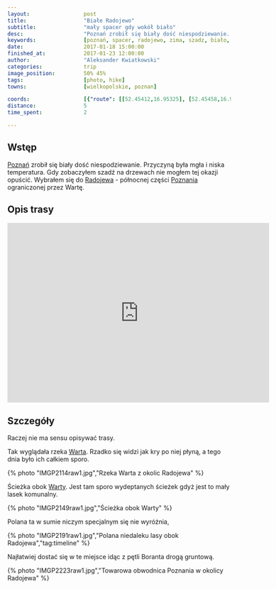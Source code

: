 ```yaml
---
layout:                 post
title:                  "Białe Radojewo"
subtitle:               "mały spacer gdy wokół biało"
desc:                   "Poznań zrobił się biały dość niespodziewanie. Przyczyną była mgła i niska temperatura. Gdy zobaczyłem szadź na drzewach nie mogłem tej okazji opuścić. Wybrałem się do Radojewa - północnej części Poznania ograniczonej przez Wartę."
keywords:               [poznań, spacer, radojewo, zima, szadz, biało, warta, knieje]
date:                   2017-01-18 15:00:00
finished_at:            2017-01-23 12:00:00
author:                 "Aleksander Kwiatkowski"
categories:             trip
image_position:         50% 45%
tags:                   [photo, hike]
towns:                  [wielkopolskie, poznan]

coords:                 [{"route": [[52.45412,16.95325], [52.45458,16.96286], [52.45454,16.96896], [52.45623,16.97664]], "type": "hike"}]
distance:               5
time_spent:             2

---
```


[wiki-poznan]: https://pl.wikipedia.org/wiki/Pozna%C5%84
[wiki-warta]: https://pl.wikipedia.org/wiki/Warta
[wiki-radojewo]: https://pl.wikipedia.org/wiki/Radojewo

Wstęp
-----

[Poznań][wiki-poznan] zrobił się biały dość niespodziewanie.
Przyczyną była mgła i niska temperatura. Gdy zobaczyłem szadź na drzewach
nie mogłem tej okazji opuścić.
Wybrałem się do [Radojewa][wiki-radojewo] - północnej części
[Poznania][wiki-poznan] ograniczonej przez Wartę.

Opis trasy
----------

<iframe height='405' width='590' frameborder='0' allowtransparency='true' scrolling='no' src='https://www.strava.com/activities/837601397/embed/38d4991d6f6d2b795a26d92ab7150cd16ce9265d'></iframe>

Szczegóły
---------

Raczej nie ma sensu opisywać trasy.

Tak wyglądała rzeka [Warta][wiki-warta]. Rzadko się widzi jak kry po niej płyną, a
tego dnia było ich całkiem sporo.

{% photo "IMGP2114raw1.jpg","Rzeka Warta z okolic Radojewa" %}

Ścieżka obok [Warty][wiki-warta]. Jest tam sporo wydeptanych ścieżek gdyż jest to
mały lasek komunalny.

{% photo "IMGP2149raw1.jpg","Ścieżka obok Warty" %}

Polana ta w sumie niczym specjalnym się nie wyróżnia,

{% photo "IMGP2191raw1.jpg","Polana niedaleku lasy obok Radojewa","tag:timeline" %}

Najłatwiej dostać się w te miejsce idąc z pętli Boranta drogą gruntową.

{% photo "IMGP2223raw1.jpg","Towarowa obwodnica Poznania w okolicy Radojewa" %}
